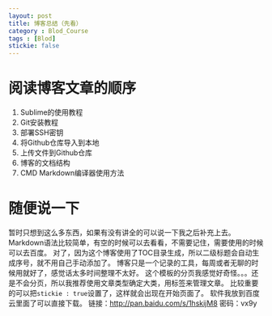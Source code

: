```yaml
---
layout: post
title: 博客总结（先看）
category : Blod_Course
tags : [Blod]
stickie: false
---
```


# 阅读博客文章的顺序
1. Sublime的使用教程
2. Git安装教程
3. 部署SSH密钥
4. 将Github仓库导入到本地
5. 上传文件到Github仓库
6. 博客的文档结构
7. CMD Markdown编译器使用方法

# 随便说一下
暂时只想到这么多东西，如果有没有讲全的可以说一下我之后补充上去。
Markdown语法比较简单，有空的时候可以去看看，不需要记住，需要使用的时候可以去百度。
对了，因为这个博客使用了TOC目录生成，所以二级标题会自动生成序号，就不用自己手动添加了。
博客只是一个记录的工具，每周或者无聊的时候用就好了，感觉话太多时间整理不太好。
这个模板的分页我感觉好奇怪。。。还是不会分页，所以我推荐使用文章类型确定大类，用标签来管理文章。
比较重要的可以把``` stickie : true ```设置了，这样就会出现在开始页面了。
软件我放到百度云里面了可以直接下载。 链接：http://pan.baidu.com/s/1hskijM8 密码：vx9y